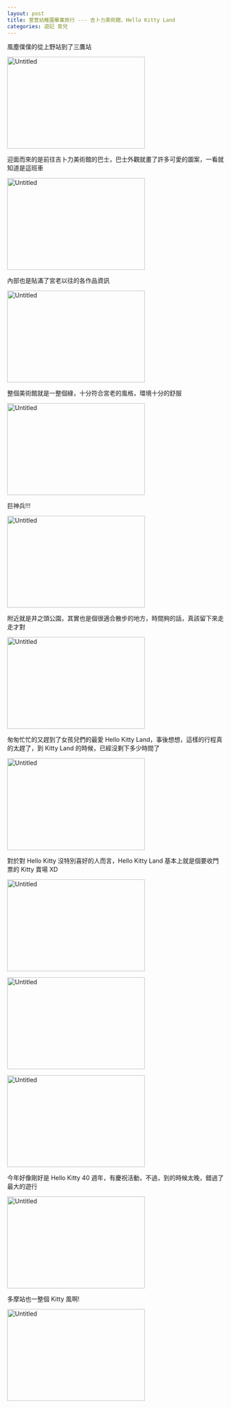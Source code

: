 ```yaml
---
layout: post
title: 萱萱幼稚園畢業旅行 --- 吉卜力美術館、Hello Kitty Land
categories: 遊記 育兒
---
```



風塵僕僕的從上野站到了三鷹站

<a data-flickr-embed="true"  href="https://www.flickr.com/photos/chuanghs/15622829702/in/album-72157648541349739/" title="Untitled"><img src="https://c1.staticflickr.com/4/3940/15622829702_0c9e21622a_n.jpg" width="320" height="213" alt="Untitled"></a><script async src="//embedr.flickr.com/assets/client-code.js" charset="utf-8"></script>

迎面而來的是前往吉卜力美術館的巴士，巴士外觀就畫了許多可愛的圖案，一看就知道是這班車

<a data-flickr-embed="true"  href="https://www.flickr.com/photos/chuanghs/15619324721/in/album-72157648541349739/" title="Untitled"><img src="https://c1.staticflickr.com/6/5616/15619324721_16040cbfcb_n.jpg" width="320" height="213" alt="Untitled"></a><script async src="//embedr.flickr.com/assets/client-code.js" charset="utf-8"></script>

內部也是貼滿了宮老以往的各作品資訊 

<a data-flickr-embed="true"  href="https://www.flickr.com/photos/chuanghs/15001825203/in/album-72157648541349739/" title="Untitled"><img src="https://c1.staticflickr.com/4/3942/15001825203_eddfcedf3f_n.jpg" width="320" height="213" alt="Untitled"></a><script async src="//embedr.flickr.com/assets/client-code.js" charset="utf-8"></script>

整個美術館就是一整個綠，十分符合宮老的風格，環境十分的舒服

<a data-flickr-embed="true"  href="https://www.flickr.com/photos/chuanghs/15435867048/in/album-72157648541349739/" title="Untitled"><img src="https://c1.staticflickr.com/4/3932/15435867048_89431917f8_n.jpg" width="320" height="213" alt="Untitled"></a><script async src="//embedr.flickr.com/assets/client-code.js" charset="utf-8"></script>

巨神兵!!!

<a data-flickr-embed="true"  href="https://www.flickr.com/photos/chuanghs/15598306586/in/album-72157648541349739/" title="Untitled"><img src="https://c1.staticflickr.com/4/3955/15598306586_c8432f8d5d_n.jpg" width="320" height="213" alt="Untitled"></a><script async src="//embedr.flickr.com/assets/client-code.js" charset="utf-8"></script>

附近就是井之頭公園，其實也是個很適合散步的地方，時間夠的話，真該留下來走走才對

<a data-flickr-embed="true"  href="https://www.flickr.com/photos/chuanghs/15001831063/in/album-72157648541349739/" title="Untitled"><img src="https://c1.staticflickr.com/6/5606/15001831063_c6c6595df8_n.jpg" width="320" height="213" alt="Untitled"></a><script async src="//embedr.flickr.com/assets/client-code.js" charset="utf-8"></script>

匆匆忙忙的又趕到了女孩兒們的最愛 Hello Kitty Land，事後想想，這樣的行程真的太趕了，到 Kitty Land 的時候，已經沒剩下多少時間了

<a data-flickr-embed="true"  href="https://www.flickr.com/photos/chuanghs/15001240284/in/album-72157648541349739/" title="Untitled"><img src="https://c1.staticflickr.com/6/5613/15001240284_5294024508_n.jpg" width="320" height="213" alt="Untitled"></a><script async src="//embedr.flickr.com/assets/client-code.js" charset="utf-8"></script>

對於對 Hello Kitty 沒特別喜好的人而言，Hello Kitty Land 基本上就是個要收門票的 Kitty 賣場 XD

<a data-flickr-embed="true"  href="https://www.flickr.com/photos/chuanghs/15619336411/in/album-72157648541349739/" title="Untitled"><img src="https://c1.staticflickr.com/6/5607/15619336411_899c180c4d_n.jpg" width="320" height="213" alt="Untitled"></a><script async src="//embedr.flickr.com/assets/client-code.js" charset="utf-8"></script>

<a data-flickr-embed="true"  href="https://www.flickr.com/photos/chuanghs/15436409800/in/album-72157648541349739/" title="Untitled"><img src="https://c1.staticflickr.com/4/3947/15436409800_9730440c51_n.jpg" width="320" height="213" alt="Untitled"></a><script async src="//embedr.flickr.com/assets/client-code.js" charset="utf-8"></script>

<a data-flickr-embed="true"  href="https://www.flickr.com/photos/chuanghs/15622010325/in/album-72157648541349739/" title="Untitled"><img src="https://c1.staticflickr.com/4/3953/15622010325_48081bdf54_n.jpg" width="320" height="213" alt="Untitled"></a><script async src="//embedr.flickr.com/assets/client-code.js" charset="utf-8"></script>

今年好像剛好是 Hello Kitty 40 週年，有慶祝活動，不過，到的時候太晚，錯過了最大的遊行

<a data-flickr-embed="true"  href="https://www.flickr.com/photos/chuanghs/15001844093/in/album-72157648541349739/" title="Untitled"><img src="https://c1.staticflickr.com/6/5609/15001844093_83e814afa6_n.jpg" width="320" height="213" alt="Untitled"></a><script async src="//embedr.flickr.com/assets/client-code.js" charset="utf-8"></script>

多摩站也一整個 Kitty 風啊!

<a data-flickr-embed="true"  href="https://www.flickr.com/photos/chuanghs/15622012925/in/album-72157648541349739/" title="Untitled"><img src="https://c1.staticflickr.com/4/3942/15622012925_3312f89b7d_n.jpg" width="320" height="213" alt="Untitled"></a><script async src="//embedr.flickr.com/assets/client-code.js" charset="utf-8"></script>